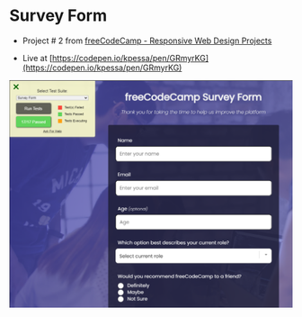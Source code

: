 # Survey Form

- Project # 2 from [freeCodeCamp - Responsive Web Design Projects](https://www.freecodecamp.org/learn/responsive-web-design/responsive-web-design-projects/)

- Live at [https://codepen.io/kpessa/pen/GRmyrKG](https://codepen.io/kpessa/pen/GRmyrKG)

![](screenshot.png)